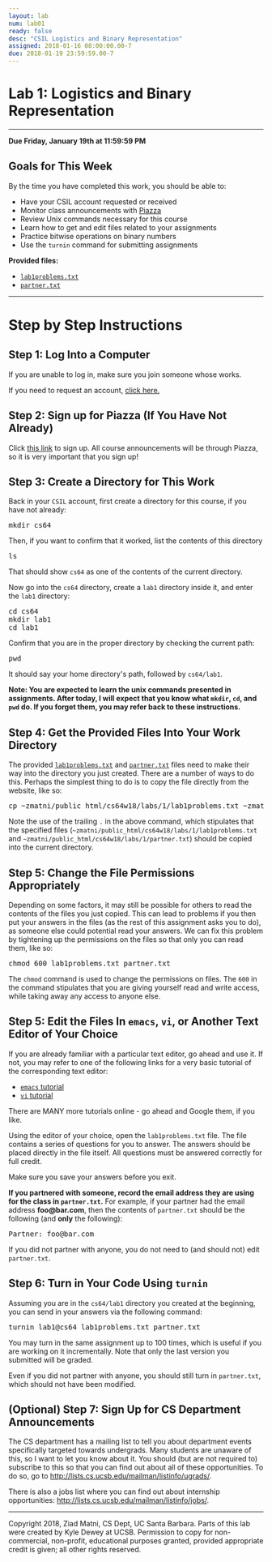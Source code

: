 ```yaml
---
layout: lab
num: lab01
ready: false
desc: "CSIL Logistics and Binary Representation"
assigned: 2018-01-16 08:00:00.00-7
due: 2018-01-19 23:59:59.00-7
---
```

<h1>Lab 1: Logistics and Binary Representation</h1>
<hr>
<p><b>Due Friday, January 19th at 11:59:59 PM</b></p>

<h2>Goals for This Week</h2>
<p>By the time you have completed this work, you should be able to:</p>
<ul>
  <li>Have your CSIL account requested or received</li>
  <li>Monitor class announcements with <a href="http://www.piazza.com/ucsb/winter2018/cs64" target="_blank">Piazza</a></li>
  <li>Review Unix commands necessary for this course</li>
  <li>Learn how to get and edit files related to your assignments</li>
  <li>Practice bitwise operations on binary numbers</li>
  <li>Use the <code>turnin</code> command for submitting assignments</li>
</ul>
<b>Provided files:</b>
<ul>
  <li><a href="lab1problems.txt"><code>lab1problems.txt</code></a></li>
  <li><a href="partner.txt"><code>partner.txt</code></a></li>
</ul>
<hr>
<h1>Step by Step Instructions</h1>

<h2>Step 1: Log Into a Computer</h2>
If you are unable to log in, make sure you join someone whose works.
<p>
  If you need to request an account, <a href="https://accounts.engr.ucsb.edu/invites/login">click here.</a>
</p>

<h2>Step 2: Sign up for Piazza (If You Have Not Already)</h2>
<p>
  Click <a href="http://www.piazza.com/ucsb/winter2018/cs64">this link</a> to sign up.
  All course announcements will be through Piazza, so it is very important that you sign up!
</p>
    
<h2>Step 3: Create a Directory for This Work</h2>
<p>Back in your <code>CSIL</code> account, first create a directory for this course, if you have not already:</p>
<pre>
mkdir cs64
</pre>
<p>Then, if you want to confirm that it worked, list the contents of this directory</p>
<pre>
ls
</pre>
<p>That should show <code>cs64</code> as one of the contents of the current directory.</p>
<p>Now go into the <code>cs64</code> directory, create a <code>lab1</code> directory inside it, and enter the <code>lab1</code> directory:</p>
<pre>
cd cs64
mkdir lab1
cd lab1
</pre>
<p>Confirm that you are in the proper directory by checking the current path:</p>
<pre>
pwd
</pre>
<p>It should say your home directory's path, followed by <code>cs64/lab1</code>.</p>

<b>
  Note: You are expected to learn the unix commands presented in assignments.
  After today, I will expect that you know what <code>mkdir</code>, <code>cd</code>, and <code>pwd</code> do.
  If you forget them, you may refer back to these instructions.
</b>

<h2>Step 4: Get the Provided Files Into Your Work Directory</h2>
<p>
  The provided <a href="lab1problems.txt"><code>lab1problems.txt</code></a> and <a href="partner.txt"><code>partner.txt</code></a> files need to make their way into the directory you just created.
  There are a number of ways to do this.
  Perhaps the simplest thing to do is to copy the file directly from the website, like so:
</p>
<pre>
cp ~zmatni/public_html/cs64w18/labs/1/lab1problems.txt ~zmatni/public_html/cs64w18/labs/1/partner.txt .
</pre>
<p>Note the use of the trailing <code>.</code> in the above command, which stipulates that the specified files (<code>~zmatni/public_html/cs64w18/labs/1/lab1problems.txt</code> and <code>~zmatni/public_html/cs64w18/labs/1/partner.txt</code>) should be copied into the current directory.</p>

<h2>Step 5: Change the File Permissions Appropriately</h2>
<p>
  Depending on some factors, it may still be possible for others to read the contents of the files you just copied.
  This can lead to problems if you then put your answers in the files (as the rest of this assignment asks you to do), as someone else could potential read your answers.
  We can fix this problem by tightening up the permissions on the files so that only you can read them, like so:
</p>
<pre>
chmod 600 lab1problems.txt partner.txt
</pre>
<p>
  The <code>chmod</code> command is used to change the permissions on files.
  The <code>600</code> in the command stipulates that you are giving yourself read and write access, while taking away any access to anyone else.
</p>
    
<h2>Step 5: Edit the Files In <code>emacs</code>, <code>vi</code>, or Another Text Editor of Your Choice</h2>
<p>
  If you are already familiar with a particular text editor, go ahead and use it.
  If not, you may refer to one of the following links for a very basic tutorial of the corresponding text editor:
</p>
<ul>
  <li><a href="emacs_tutorial.html"><code>emacs</code> tutorial</a></li>
  <li><a href="vi_tutorial.html"><code>vi</code> tutorial</a></li>
</ul>
<p> There are MANY more tutorials online - go ahead and Google them, if you like. </p>
 <p>
  Using the editor of your choice, open the <code>lab1problems.txt</code> file.
  The file contains a series of questions for you to answer.
  The answers should be placed directly in the file itself.
  All questions must be answered correctly for full credit.
</p>
<p>Make sure you save your answers before you exit.

<p>
  <b>If you partnered with someone, record the email address they are using for the class in <code>partner.txt</code>.</b>
  For example, if your partner had the email address <b>foo@bar.com</b>, then the contents of <code>partner.txt</code> should be the following (and <b>only</b> the following):
</p>
<pre>
Partner: foo@bar.com
</pre>
<p>If you did not partner with anyone, you do not need to (and should not) edit <code>partner.txt</code>.</p>

<h2>Step 6: Turn in Your Code Using <code>turnin</code></h2>
<p>Assuming you are in the <code>cs64/lab1</code> directory you created at the beginning, you can send in your answers via the following command:</p>
<pre>
turnin lab1@cs64 lab1problems.txt partner.txt
</pre>
<p>
  You may turn in the same assignment up to 100 times, which is useful if you are working on it incrementally.
  Note that only the last version you submitted will be graded.
</p>

<p>Even if you did not partner with anyone, you should still turn in <code>partner.txt</code>, which should not have been modified.</p>

<h2>(Optional) Step 7: Sign Up for CS Department Announcements</h2>
<p>
  The CS department has a mailing list to tell you about department events specifically targeted towards undergrads.
  Many students are unaware of this, so I want to let you know about it.
  You should (but are not required to) subscribe to this so that you can find out about all of these opportunities.
  To do so, go to <a href="http://lists.cs.ucsb.edu/mailman/listinfo/ugrads/">http://lists.cs.ucsb.edu/mailman/listinfo/ugrads/</a>.
</p>
<p>
  There is also a jobs list where you can find out about internship opportunities: <a href="http://lists.cs.ucsb.edu/mailman/listinfo/jobs/">http://lists.cs.ucsb.edu/mailman/listinfo/jobs/</a>.
</p>

<hr>
 <p>Copyright 2018, Ziad Matni, CS Dept, UC Santa Barbara. Parts of this lab were created by Kyle Dewey at UCSB.
 Permission to copy for non-commercial, non-profit, educational purposes granted, provided appropriate
  credit is given; all other rights reserved.</p>
